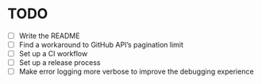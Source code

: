 # TODO

- [ ] Write the README
- [ ] Find a workaround to GitHub API’s pagination limit
- [ ] Set up a CI workflow
- [ ] Set up a release process
- [ ] Make error logging more verbose to improve the debugging experience
